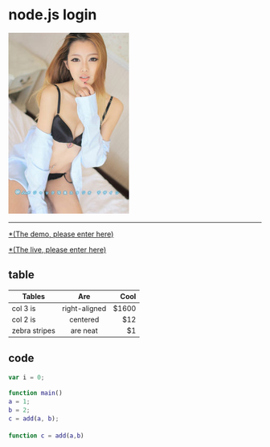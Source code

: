 ﻿# node.js login

![](g1.jpg)

***

[*(The demo, please enter here)](https://myaccount.vantagefx.cn/tradingaccounts/registerdemo?i=Mzg0OTEmMzI3ODM2)

[*(The live, please enter here)](https://myaccount.vantagefx.cn/tradingaccounts/registerlive?i=Mzg0OTEmMzI3ODM2)

## table

| Tables        | Are           | Cool  |
| ------------- |:-------------:| -----:|
| col 3 is      | right-aligned | $1600 |
| col 2 is      | centered      |   $12 |
| zebra stripes | are neat      |    $1 |


## code


```js
var i = 0;

```

```matlab
function main()
a = 1;
b = 2;
c = add(a, b);

function c = add(a,b)
```

